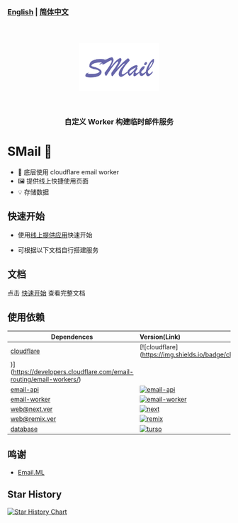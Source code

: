 <h3>
  <span>
    <a href="https://github.com/akazwz/smail">English</a> | 
    <a href="https://github.com/akazwz/smail/blob/main/README.zh_CN.md">简体中文</a>
  </span>
<h3>
<br />
<p align="center">
  <a href="https://smail.pw" target="_blank" rel="noopener noreferrer">
    <img width="180" src="docs/public/logo.png" alt="SMail logo">
  </a>
</p>

<br/>

<div align="center">
  <p>自定义 Worker 构建临时邮件服务<p>
</div>

# SMail 📨

- 📁 底层使用 cloudflare email worker
- 🖼 提供线上快捷使用页面
- 💡 存储数据

## 快速开始

- 使用[线上提供应用](https://smail.pw)快速开始

- 可根据以下文档自行搭建服务

## 文档

点击 [快速开始](/docs/quick-start.md) 查看完整文档

## 使用依赖

| Dependences                                                        | Version(Link)                                                                                                      |
| ------------------------------------------------------------------ | :----------------------------------------------------------------------------------------------------------------- |
| [cloudflare](packages/vite)                                        | [![cloudflare](https://img.shields.io/badge/cloudflare                                                             |
| )](https://developers.cloudflare.com/email-routing/email-workers/) |
| [email-api](apps/email-api)                                        | [![email-api](https://img.shields.io/badge/email--api)](apps/email-api)                                            |
| [email-worker](apps/email-worker)                                  | [![email-worker](https://img.shields.io/badge/email--worker)](apps/email-worker/)                                  |
| [web@next.ver](apps/next)                                          | [![next](https://img.shields.io/badge/MADE%20BY%20Vercel-000000.svg?logo=Vercel&labelColor=000)](https://smail.pw) |
| [web@remix.ver](apps/remix)                                        | [![remix](https://img.shields.io/badge/MADE%20BY%20Remix-000000.svg?labelColor=000)](https://smail.pw)             |
| [database](packages/database)                                      | [![turso](https://img.shields.io/badge/MADE%20BY%20Turso-000000.svg?labelColor=000)](https://turso.tech)           |

## 鸣谢

- [Email.ML](https://email.ml)

## Star History

[![Star History Chart](https://api.star-history.com/svg?repos=akazwz/smail&type=Date)](https://star-history.com/#akazwz/smail&Date)
